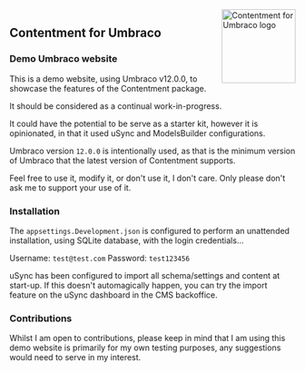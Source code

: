 <img src="../../docs/assets/img/logo.png" alt="Contentment for Umbraco logo" title="A state of Umbraco happiness." height="130" align="right">

## Contentment for Umbraco

### Demo Umbraco website

This is a demo website, using Umbraco v12.0.0, to showcase the features of the Contentment package.

It should be considered as a continual work-in-progress.

It could have the potential to be serve as a starter kit, however it is opinionated, in that it used uSync and ModelsBuilder configurations.

Umbraco version `12.0.0` is intentionally used, as that is the minimum version of Umbraco that the latest version of Contentment supports.

Feel free to use it, modify it, or don't use it, I don't care. Only please don't ask me to support your use of it.


### Installation

The `appsettings.Development.json` is configured to perform an unattended installation, using SQLite database, with the login credentials...

Username: `test@test.com`
Password: `test123456`

uSync has been configured to import all schema/settings and content at start-up. If this doesn't automagically happen, you can try the import feature on the uSync dashboard in the CMS backoffice.


### Contributions

Whilst I am open to contributions, please keep in mind that I am using this demo website is primarily for my own testing purposes, any suggestions would need to serve in my interest.
